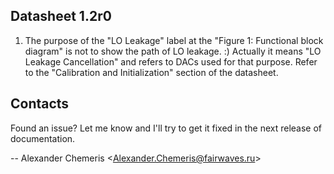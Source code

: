 Datasheet 1.2r0
---------------

 1. The purpose of the "LO Leakage" label at the "Figure 1: Functional block diagram" is not to show the path of LO leakage. :) Actually it means "LO Leakage Cancellation" and refers to DACs used for that purpose. Refer to the "Calibration and Initialization" section of the datasheet.

Contacts
--------

Found an issue? Let me know and I'll try to get it fixed in the next release of documentation.

-- Alexander Chemeris &lt;Alexander.Chemeris@fairwaves.ru&gt;
